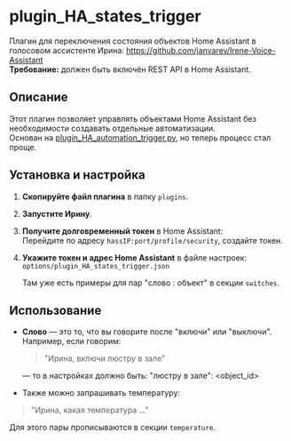 # plugin_HA_states_trigger

Плагин для переключения состояния объектов Home Assistant в голосовом ассистенте Ирина:
  https://github.com/janvarev/Irene-Voice-Assistant  
**Требование:** должен быть включён REST API в Home Assistant.

## Описание

Этот плагин позволяет управлять объектами Home Assistant без необходимости создавать отдельные автоматизации.  
Основан на [plugin_HA_automation_trigger.py](https://github.com/Ivan-Firefly/Irene-Voice-Assistant-Docker/blob/master/docker_plugins/plugin_HA_automation_trigger.py), но теперь процесс стал проще.

## Установка и настройка

1. **Скопируйте файл плагина** в папку `plugins`.
2. **Запустите Ирину**.
3. **Получите долговременный токен** в Home Assistant:  
   Перейдите по адресу `hassIP:port/profile/security`, создайте токен.
4. **Укажите токен и адрес Home Assistant** в файле настроек:  
   `options/plugin_HA_states_trigger.json`
   
   Там уже есть примеры для пар "слово : объект" в секции `switches`.

## Использование

- **Слово** — это то, что вы говорите после "включи" или "выключи".  
  Например, если говорим:  
  > "Ирина, включи люстру в зале"
 
  — то в настройках должно быть:
"люстру в зале": <object_id>
- Также можно запрашивать температуру:  
> "Ирина, какая температура ..."

Для этого пары прописываются в секции `temperature`.
